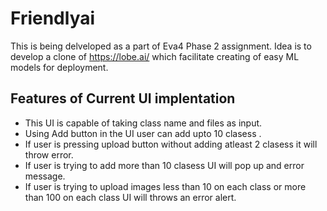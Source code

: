 # Friendlyai
This is being delveloped as a part of Eva4 Phase 2 assignment.
Idea is to develop a clone of https://lobe.ai/ which facilitate creating of easy ML models for deployment.
## Features of Current UI implentation
- This UI is capable of taking class name and files as input.
- Using Add button in the UI user can add upto 10 clasess .
- If user is pressing upload button without adding atleast 2 clasess it will throw error.
- If user is trying to add more than 10 clasess UI will pop up and error message.
- If user is trying to upload images less than 10 on each class or more than 100 on each class UI will throws an error alert.

